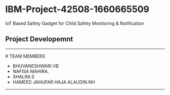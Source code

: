 # IBM-Project-42508-1660665509
IoT Based Safety Gadget for Child Safety Monitoring &amp; Notification
## Project Developemnt 

<hr>
# TEAM MEMBERS

- BHUVANESHWARI.VB
- NAFISA MAHIRA.
- SHALINI.S
- HAMEED JAHUFAR HAJA ALAUDIN.NH
<hr>
